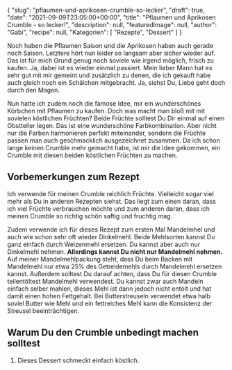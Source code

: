 {
    "slug": "pflaumen-und-aprikosen-crumble-so-lecker",
    "draft": true,
    "date": "2021-09-09T23:05:00+00:00",
    "title": "Pflaumen und Aprikosen Crumble - so lecker!",
    "description": null,
    "featuredImage": null,
    "author": "Gabi",
    "recipe": null,
    "Kategorien": [
        "Rezepte",
        "Dessert"
    ]
}

Noch haben die Pflaumen Saison und die Aprikosen haben auch gerade noch Saison. Letztere hört nun leider so langsam aber sicher wieder auf. Das ist für mich Grund genug noch soviele wie irgend möglich, frisch zu kaufen. Ja, dabei ist es wieder einmal passiert. Mein lieber Mann hat es  sehr gut mit mir gemeint und  zusätzlich zu denen, die ich gekauft habe auch gleich noch ein Schälchen mitgebracht. Ja, siehst Du, Liebe geht doch durch den Magen.

Nun hatte ich zudem noch die famose Idee, mir ein wunderschönes Körbchen mit Pflaumen zu kaufen. Doch was macht man bloß mit mit sovielen köstlichen Früchten? Beide Früchte solltest Du Dir einmal auf einen Obstteller legen. Das ist eine wunderschöne Farbkombination. Aber nicht nur die Farben harmonieren perfekt miteinander, sondern die Früchte passen man auch geschmacklich ausgezeichnet zusammen. Da ich schon lange keinen Crumble mehr gemacht habe, ist mir die Idee gekommen, ein Crumble mit diesen beiden köstlichen Früchten zu machen.

## Vorbemerkungen zum Rezept

Ich verwende für meinen Crumble reichlich Früchte. Vielleicht sogar viel mehr als Du in anderen Rezepten siehst. Das liegt zum einen daran, dass ich viel Früchte verbrauchen möchte und zum anderen daran, dass ich meinen Crumble so richtig schön saftig und fruchtig mag.

Zudem verwende ich für dieses Rezept zum ersten Mal Mandelmhel und auch wie schon sehr oft wieder Dinkelmehl. Beide Mehlsorten kannst Du ganz einfach durch Weizenmehl ersetzen. Du kannst aber auch nur Dinkelmehl nehmen. **Allerdings kannst Du nicht nur Mandelmehl nehmen.** Auf meiner Mandelmehlpackung steht, dass Du beim Backen mit Mandelmehl nur etwa 25% des Getreidemehls durch Mandelmehl ersetzen kannst. Außerdem solltest Du darauf achten, dass Du für diesen Crumble teilentöltest Mandelmehl verwendest. Du kannst zwar auch Mandeln einfach selber mahlen, dieses Mehl ist dann jedoch nicht entölt und hat damit einen hohen Fettgehalt. Bei Butterstreuseln verwendet etwa halb soviel Butter wie Mehl und ein fettreiches Mehl kann die Konsistenz der Streusel beeinträchtigen.

## Warum Du den Crumble unbedingt machen solltest
1. Dieses Dessert schmeckt einfach köstlich.
